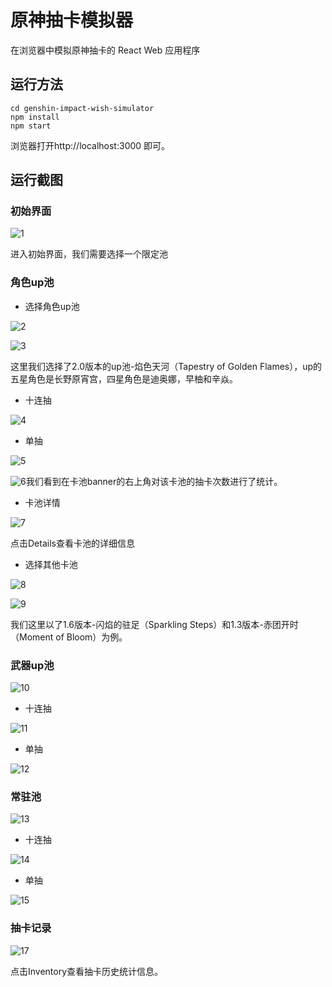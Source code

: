 # 原神抽卡模拟器
在浏览器中模拟原神抽卡的 React Web 应用程序

## 运行方法

```shell
cd genshin-impact-wish-simulator
npm install
npm start
```

浏览器打开http://localhost:3000 即可。

## 运行截图

### 初始界面

![1](/pic/1.png)

进入初始界面，我们需要选择一个限定池

### 角色up池

- 选择角色up池

![2](/pic/2.png)

![3](/pic/3.png)

这里我们选择了2.0版本的up池-焰色天河（Tapestry of Golden Flames），up的五星角色是长野原宵宫，四星角色是迪奥娜，早柚和辛焱。

- 十连抽

![4](/pic/4.png)

- 单抽

![5](/pic/5.png)

![6](/pic/6.png)我们看到在卡池banner的右上角对该卡池的抽卡次数进行了统计。

- 卡池详情

![7](/pic/7.png)

点击Details查看卡池的详细信息

- 选择其他卡池

![8](/pic/8.png)

![9](/pic/9.png)

我们这里以了1.6版本-闪焰的驻足（Sparkling Steps）和1.3版本-赤团开时（Moment of Bloom）为例。

### 武器up池

![10](/pic/10.png)

- 十连抽

![11](/pic/11.png)

- 单抽

![12](/pic/12.png)

### 常驻池

![13](/pic/13.png)

- 十连抽

![14](/pic/14.png)

- 单抽

![15](/pic/15.png)

### 抽卡记录

![17](/pic/17.png)

点击Inventory查看抽卡历史统计信息。

